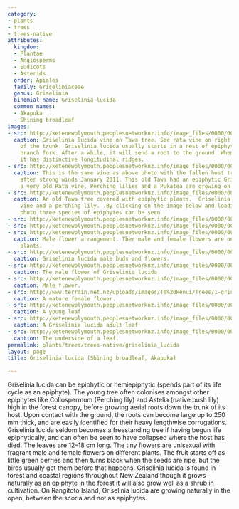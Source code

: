 ```yaml
---
category:
- plants
- trees
- trees-native
attributes:
  kingdom:
  - Plantae
  - Angiosperms
  - Eudicots
  - Asterids
  order: Apiales
  family: Griseliniaceae
  genus: Griselinia
  binomial name: Griselinia lucida
  common names:
  - Akapuka
  - Shining broadleaf
images:
- src: http://ketenewplymouth.peoplesnetworknz.info/image_files/0000/0000/3688/Griselinia_lucida_vine_on_Tawa_tree__Te_Henui_Walkway_19-10-2009_9-33-31_p.m..jpg
  caption: Griselinia lucida vine on Tawa tree. See rata vine on right side bottom
    of the trunk. Griselinia lucida usually starts in a nest of epiphytes or in a
    branch fork. After a while, it will send a root to the ground. When developed
    it has distinctive longitudinal ridges.
- src: http://ketenewplymouth.peoplesnetworknz.info/image_files/0000/0001/6469/A_fallen_tree_with_Griselinia_lucida_vine.JPG
  caption: This is the same vine as above photo with the fallen host tree which collapsed
    after strong winds January 2011. This old Tawa had an epiphytic Grisellinia crown,
    a very old Rata vine, Perching lilies and a Pukatea are growing on it.
- src: http://ketenewplymouth.peoplesnetworknz.info/image_files/0000/0000/3703/Griselinia_lucida__on_top_of_Tawa_tree.jpg
  caption: An old Tawa tree covered with epiphytic plants,  Griselinia lucida, rata
    vine and a perching lily. .By clicking on the image below and loading a larger
    photo three species of epiphytes can be seen
- src: http://ketenewplymouth.peoplesnetworknz.info/image_files/0000/0006/5489/Griselinia_lucida__Shining_broadleaf_Akapuka_.__188_.JPG
- src: http://ketenewplymouth.peoplesnetworknz.info/image_files/0000/0006/5474/Griselinia_lucida__Shining_broadleaf_Akapuka_.__184_.JPG
- src: http://ketenewplymouth.peoplesnetworknz.info/image_files/0000/0013/1213/1-Griselinia_lucida_flowers_male.JPG
  caption: Male flower arrangement. Ther male and female flowers are on different
    plants.
- src: http://ketenewplymouth.peoplesnetworknz.info/image_files/0000/0000/3728/Griselinia_lucida_flowers.JPG
  caption: Griselinia lucida male buds and flowers.
- src: http://ketenewplymouth.peoplesnetworknz.info/image_files/0000/0008/2568/Griselinia_lucida-004.JPG
  caption: The male flower of Griselinia lucida
- src: http://ketenewplymouth.peoplesnetworknz.info/image_files/0000/0013/1218/1-Griselinia_lucida_male_flower.JPG
  caption: Male flower.
- src: http://www.terrain.net.nz/uploads/images/Te%20Henui/Trees/1-grisel_luc_fem8(PS).jpg
  caption: A mature female flower.
- src: http://ketenewplymouth.peoplesnetworknz.info/image_files/0000/0003/5174/Griselinia_lucida__Shining_broadleaf_-003.JPG
  caption: A young leaf
- src: http://ketenewplymouth.peoplesnetworknz.info/image_files/0000/0006/5479/Griselinia_lucida__Shining_broadleaf_Akapuka_.__185_.JPG
  caption: A Griselinia lucida adult leaf
- src: http://ketenewplymouth.peoplesnetworknz.info/image_files/0000/0006/5484/Griselinia_lucida__Shining_broadleaf_Akapuka_.__187_.JPG
  caption: The underside of a leaf.
permalink: plants/trees/trees-native/griselinia_lucida
layout: page
title: Griselinia lucida (Shining broadleaf, Akapuka)

---
```

Griselinia lucida can be epiphytic or hemiepiphytic (spends part of its life cycle as an epiphyte). The young tree often colonises amongst other epiphytes like Collospermum (Perching lily) and Astelia (native bush lily) high in the forest canopy, before growing aerial roots down the trunk of its host. Upon contact with the ground, the roots can become large up to 250 mm thick, and are easily identified for their heavy lengthwise corrugations. Griselinia lucida seldom becomes a freestanding tree if having begun life epiphytically, and can often be seen to have collapsed where the host has died. The leaves are 12–18 cm long. The tiny flowers are unisexual with fragrant male and female flowers on different plants. The fruit starts off as little green berries and then turns black when the seeds are ripe, but the birds usually get them before that happens. Griselinia lucida is found in forest and coastal regions throughout New Zealand though it grows naturally as an epiphyte in the forest it will also grow well as a shrub in cultivation. On Rangitoto Island, Griselinia lucida are growing naturally in the open, between the scoria and not as epiphytes.  

